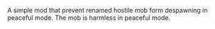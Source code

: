 A simple mod that prevent renamed hostile mob form despawning in peaceful mode.
The mob is harmless in peaceful mode.
